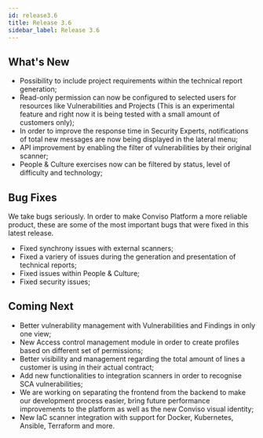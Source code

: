 ```yaml
---
id: release3.6
title: Release 3.6
sidebar_label: Release 3.6
---
```


## What's New

- Possibility to include project requirements within the technical report generation;
- Read-only permission can now be configured to selected users for resources like Vulnerabilities and Projects (This is an experimental feature and right now it is being tested with a small amount of customers only);
- In order to improve the response time in Security Experts, notifications of total new messages are now being displayed in the lateral menu;
- API improvement by enabling the filter of vulnerabilities by their original scanner;
- People & Culture exercises now can be filtered by status, level of difficulty and technology;

## Bug Fixes

We take bugs seriously. In order to make Conviso Platform a more reliable product, these are some of the most important bugs that were fixed in this latest release.

- Fixed synchrony issues with external scanners;
- Fixed a variery of issues during the generation and presentation of technical reports;
- Fixed issues within People & Culture;
- Fixed security issues;

## Coming Next

- Better vulnerability management with Vulnerabilities and Findings in only one view;
- New Access control management module in order to create profiles based on different set of permissions;
- Better visibility and management regarding the total amount of lines a customer is using in their actual contract;
- Add new functionalities to integration scanners in order to recognise SCA vulnerabilities;
- We are working on separating the frontend from the backend to make our development process easier, bring future performance improvements to the platform as well as the new Conviso visual identity;
- New IaC scanner integration with support for Docker, Kubernetes, Ansible, Terraform and more.